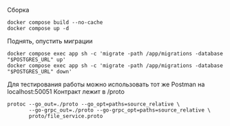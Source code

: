 Сборка
```
docker compose build --no-cache
docker compose up -d
```

Поднять, опустить миграции
```
docker compose exec app sh -c 'migrate -path /app/migrations -database "$POSTGRES_URL" up'
docker compose exec app sh -c 'migrate -path /app/migrations -database "$POSTGRES_URL" down'
```

Для тестирования работы можно использовать тот же Postman на localhost:50051
Контракт лежит в /proto


```
protoc --go_out=./proto --go_opt=paths=source_relative \
       --go-grpc_out=./proto --go-grpc_opt=paths=source_relative \
       proto/file_service.proto
```

